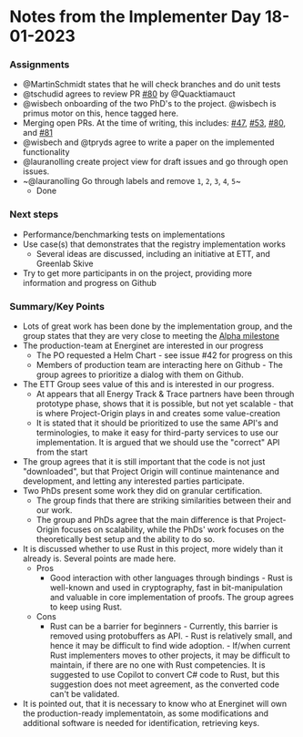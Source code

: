 # Notes from the Implementer Day 18-01-2023

### Assignments  
- @MartinSchmidt states that he will check branches and do unit tests
- @tschudid agrees to review PR [#80](https://github.com/project-origin/registry/pull/80) by @Quacktiamauct
- @wisbech onboarding of the two PhD's to the project. @wisbech is primus motor on this, hence tagged here. 
- Merging open PRs. At the time of writing, this includes: [#47](https://github.com/project-origin/registry/pull/47), [#53](https://github.com/project-origin/registry/pull/53), [#80](https://github.com/project-origin/registry/pull/80), and [#81](https://github.com/project-origin/registry/pull/81)
- @wisbech and @tpryds agree to write a paper on the implemented functionality 
- @lauranolling create project view for draft issues and go through open issues. 
- ~@lauranolling Go through labels and remove `1`, `2`, `3`, `4`, `5`~
    - Done
	
### Next steps 
- Performance/benchmarking tests on implementations
- Use case(s) that demonstrates that the  registry implementation works
    - Several ideas are discussed, including an initiative at ETT, and Greenlab Skive
- Try to get more participants in on the project, providing more information and progress on Github 
	
### Summary/Key Points
- Lots of great work has been done by the implementation group, and the group states that they are very close to meeting the [Alpha milestone](https://github.com/project-origin/registry/milestone/1)
- The production-team at Energinet are interested in our progress
    - The PO requested a Helm Chart - see issue #42 for progress on this
    - Members of production team are interacting here on Github - The group agrees to prioritize a dialog with them on Github.
- The ETT  Group sees value of this and is interested in our progress. 
    - At appears that all Energy Track & Trace partners have been through prototype phase, shows that it is possible, but not yet scalable - that is where Project-Origin plays in and creates some value-creation
    - It is stated that it should be prioritized to use the same API's and terminologies, to make it easy for third-party services to use our implementation. It is argued that we should use the "correct" API from the start 
- The group agrees that it is still important that the code is not just "downloaded", but that Project Origin will continue maintenance and development, and letting any interested parties participate.
- Two PhDs present some work they did on granular certification. 
    - The group finds that there are striking similarities between their and our work. 
    - The group and PhDs agree that the main difference is that Project-Origin focuses on scalability, while the PhDs' work focuses on the theoretically best setup and the ability to do so.  
- It is discussed whether to use Rust in this project, more widely than it already is. Several points are made here. 
    - Pros
        - Good interaction with other languages through bindings
			  - Rust is well-known and used in cryptography, fast in bit-manipulation and valuable in core implementation of proofs. The group agrees to keep using Rust.  
    - Cons
        - Rust can be a barrier for beginners - Currently, this barrier is removed using protobuffers as API. 
			  - Rust is relatively small, and hence it may be difficult to find wide adoption.
			  - If/when current Rust implementers moves to other projects, it may be difficult to maintain, if there are no one with Rust competencies. It is suggested to use Copilot to convert C# code to Rust, but this suggestion does not meet agreement, as the converted code can't be validated. 
- It is pointed out, that it is necessary to know who at Energinet will own the production-ready implementatoin, as some modifications and additional software is needed for identification, retrieving keys.


